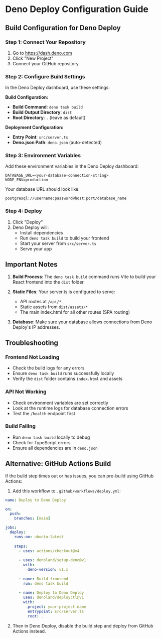 # Deno Deploy Configuration Guide

## Build Configuration for Deno Deploy

### Step 1: Connect Your Repository
1. Go to https://dash.deno.com
2. Click "New Project"
3. Connect your GitHub repository

### Step 2: Configure Build Settings

In the Deno Deploy dashboard, use these settings:

**Build Configuration:**
- **Build Command**: `deno task build`
- **Build Output Directory**: `dist`
- **Root Directory**: `.` (leave as default)

**Deployment Configuration:**
- **Entry Point**: `src/server.ts`
- **Deno.json Path**: `deno.json` (auto-detected)

### Step 3: Environment Variables

Add these environment variables in the Deno Deploy dashboard:

```
DATABASE_URL=<your-database-connection-string>
NODE_ENV=production
```

Your database URL should look like:
```
postgresql://username:password@host:port/database_name
```

### Step 4: Deploy

1. Click "Deploy"
2. Deno Deploy will:
   - Install dependencies
   - Run `deno task build` to build your frontend
   - Start your server from `src/server.ts`
   - Serve your app

## Important Notes

1. **Build Process**: The `deno task build` command runs Vite to build your React frontend into the `dist` folder.

2. **Static Files**: Your server.ts is configured to serve:
   - API routes at `/api/*`
   - Static assets from `dist/assets/*`
   - The main index.html for all other routes (SPA routing)

3. **Database**: Make sure your database allows connections from Deno Deploy's IP addresses.

## Troubleshooting

### Frontend Not Loading
- Check the build logs for any errors
- Ensure `deno task build` runs successfully locally
- Verify the `dist` folder contains `index.html` and assets

### API Not Working
- Check environment variables are set correctly
- Look at the runtime logs for database connection errors
- Test the `/health` endpoint first

### Build Failing
- Run `deno task build` locally to debug
- Check for TypeScript errors
- Ensure all dependencies are in `deno.json`

## Alternative: GitHub Actions Build

If the build step times out or has issues, you can pre-build using GitHub Actions:

1. Add this workflow to `.github/workflows/deploy.yml`:

```yaml
name: Deploy to Deno Deploy

on:
  push:
    branches: [main]

jobs:
  deploy:
    runs-on: ubuntu-latest
    
    steps:
      - uses: actions/checkout@v4
      
      - uses: denoland/setup-deno@v1
        with:
          deno-version: v1.x
      
      - name: Build frontend
        run: deno task build
      
      - name: Deploy to Deno Deploy
        uses: denoland/deployctl@v1
        with:
          project: your-project-name
          entrypoint: src/server.ts
          root: .
```

2. Then in Deno Deploy, disable the build step and deploy from GitHub Actions instead.